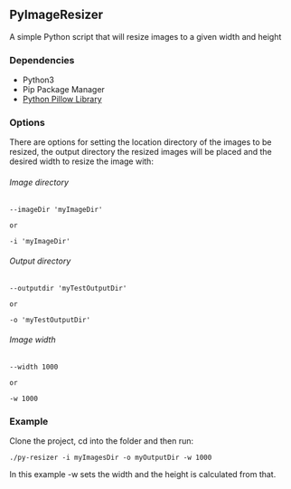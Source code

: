 ## PyImageResizer
A simple Python script that will resize images to a given width and height

### Dependencies
* Python3
* Pip Package Manager
* [Python Pillow Library](https://pillow.readthedocs.io/en/latest/)

### Options
There are options for setting the location directory of the images to be resized, the output directory the resized images
will be placed and the desired width to resize the image with:

###### Image directory
``` 
--imageDir 'myImageDir'

or

-i 'myImageDir'
``` 

###### Output directory
``` 
--outputdir 'myTestOutputDir'

or

-o 'myTestOutputDir'
``` 

###### Image width
``` 
--width 1000

or

-w 1000
``` 

### Example
Clone the project, cd into the folder and then run:
````
./py-resizer -i myImagesDir -o myOutputDir -w 1000
````
In this example -w sets the width and the height is calculated from that.

